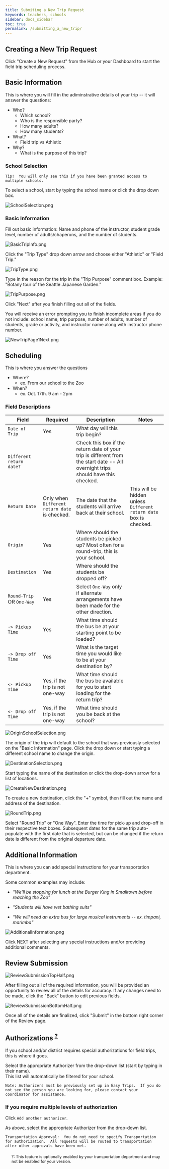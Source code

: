 ```yaml
---
title: Submiting a New Trip Request
keywords: teachers, schools
sidebar: docs_sidebar
toc: true
permalink: /submitting_a_new_trip/
---
```


## Creating a New Trip Request

Click "Create a New Request" from the Hub or your Dashboard to start the field trip scheduling process.

## Basic Information

This is where you will fill in the adiminstrative details of your trip -- it will answer the questions:

* Who?
    * Which school?
    * Who is the responsible party?
    * How many adults?
    * How many students?
* What?
    * Field trip vs Athletic
* Why?
    * What is the purpose of this trip?


### School Selection

    Tip!  You will only see this if you have been granted access to multiple schools.

To select a school, start by typing the school name or click the drop down box.

![SchoolSelection.png](/images/guide/trip_submission/SchoolSelection.png)

### Basic Information

Fill out basic information: Name and phone of the instructor, student grade level, number of adults/chaperons, and the number of students. 

![BasicTripInfo.png](/images/guide/trip_submission/BasicTripInfo.png)

Click the "Trip Type" drop down arrow and choose either "Athletic" or "Field Trip." 

<!--
```
Field Trip or Athletic?

Field Trip includes non-athletic activities such as museums, tours, seminars, outdoor excursions, festivals, historic sites, etc.

Athletic includes sports-related trips such as soccer, basketball, football, baseball, etc."    
```
-->

![TripType.png](/images/guide/trip_submission/TripType.png)

Type in the reason for the trip in the "Trip Purpose" comment box. Example: "Botany tour of the Seattle Japanese Garden."

![TripPurpose.png](/images/guide/trip_submission/TripPurpose.png)

Click "Next" after you finish filling out all of the fields. 

You will receive an error prompting you to finish incomplete areas if you do not include: school name, trip purpose, number of adults, number of students, grade or activity, and instructor name along with instructor phone number. 

![NewTripPage1Next.png](/images/guide/trip_submission/NewTripPage1Next.png)


## Scheduling

This is where you answer the questions

* Where?
    * ex. From our school to the Zoo
* When? 
    * ex. Oct. 17th. 9 am - 2pm

### Field Descriptions
<!-- http://www.tablesgenerator.com/markdown_tables -->

| Field                  | Required                                      | Description                                                                                                                      | Notes                                                             |
|------------------------|-----------------------------------------------|----------------------------------------------------------------------------------------------------------------------------------|-------------------------------------------------------------------|
| `Date of Trip`           | Yes                                           | What day will this trip begin?                                                                                                   |                                                                   |
| `Different return date?` |                                               | Check this box if the return date of your trip is different from the start date -- All overnight trips should have this checked. |                                                                   |
| `Return Date`            | Only when `Different return date` is checked. | The date that the students will arrive back at their school.                                                                     | This will be hidden unless `Different return date` box is checked. |
| `Origin`                 | Yes                                           | Where should the students be picked up?  Most often for a round-trip, this is your school.                                       |                                                                   |
| `Destination`            | Yes                                           | Where should the students be dropped off?                                                                                        |                                                                   |
| `Round-Trip` OR `One-Way`  | Yes                                           | Select `One-Way` only if alternate arrangements have been made for the other direction.                                          |                                                                   |
| `-> Pickup Time`         | Yes                                           | What time should the bus be at your starting point to be loaded?                                                                 |                                                                   |
| `-> Drop off Time`       | Yes                                           | What is the target time you would like to be at your destination by?                                                             |                                                                   |
| `<- Pickup Time`         | Yes, if the trip is not one-way               | What time should the bus be available for you to start loading for the return trip?                                              |                                                                   |
| `<- Drop off Time`       | Yes, if the trip is not one-way               | What time should you be back at the school?                                                                                      |                                                                   |


![OriginSchoolSelection.png](/images/guide/trip_submission/OriginSchoolSelection.png)

The origin of the trip will default to the school that was previously selected on the "Basic Information" page. Click the drop down or start typing a different school name to change the origin.

![DestinationSelection.png](/images/guide/trip_submission/DestinationSelection.png)

Start typing the name of the destination or click the drop-down arrow for a list of locations. 

![CreateNewDestination.png](/images/guide/trip_submission/CreateNewDestination.png)
 
To create a new destination, click the "+" symbol, then fill out the name and address of the destination. 

![RoundTrip.png](/images/guide/trip_submission/RoundTrip.png)

Select "Round Trip" or "One Way". Enter the time for pick-up and drop-off in their respective text boxes. Subsequent dates for the same trip auto-populate with the first date that is selected, but can be changed if the return date is different from the original departure date. 


## Additional Information

This is where you can add special instructions for your transportation department.  

Some common examples may include:

* *"We'll be stopping for lunch at the Burger King in Smalltown before reaching the Zoo"*

* *"Students will have wet bathing suits"*

* *"We will need an extra bus for large musical instruments -- ex. timpani, marimba"*


![AdditionalInformation.png](/images/guide/trip_submission/AdditionalInformation.png)

Click NEXT after selecting any special instructions and/or providing additional comments.  

## Review Submission

![ReviewSubmissionTopHalf.png](/images/guide/trip_submission/ReviewSubmissionTopHalf.png)

After filling out all of the required information, you will be provided an opportunity to review all of the details for accuracy. If any changes need to be made, click the "Back" button to edit previous fields.

![ReviewSubmissionBottomHalf.png](/images/guide/trip_submission/ReviewSubmissionBottomHalf.png)

Once all of the details are finalized, click "Submit" in the bottom right corner of the Review page. 


## Authorizations <sup>[?](#optional)</sup>

If you school and/or district requires special authorizations for field trips, this is where it goes.

Select the appropriate Authorizer from the drop-down list (start by typing in their name).  
This list will automatically be filtered for your school.
    
    Note: Authorizers must be previously set up in Easy Trips.  If you do not see the person you are looking for, please contact your coordinator for assistance.


### If you require multiple levels of authorization 

Click `Add another authorizer`.

As above, select the appropriate Authorizer from the drop-down list.

    Transportation Approval:  You do not need to specify Transportation for authorization.  All requests will be routed to transportation after other approvals have been met.  

<!--
## Budgeting <sup>[?](#myfootnote1)</sup>

Select the appropriate budgeting code(s) from the drop down lists.  These will be automatically filtered for your school.
-->


<div style="font-size: .9em; margin-left: 20px; margin-top: 20px;" >
<a name="optional">?</a>: This feature is optionally enabled by your transportation department and may not be enabled for your version.
</div>
